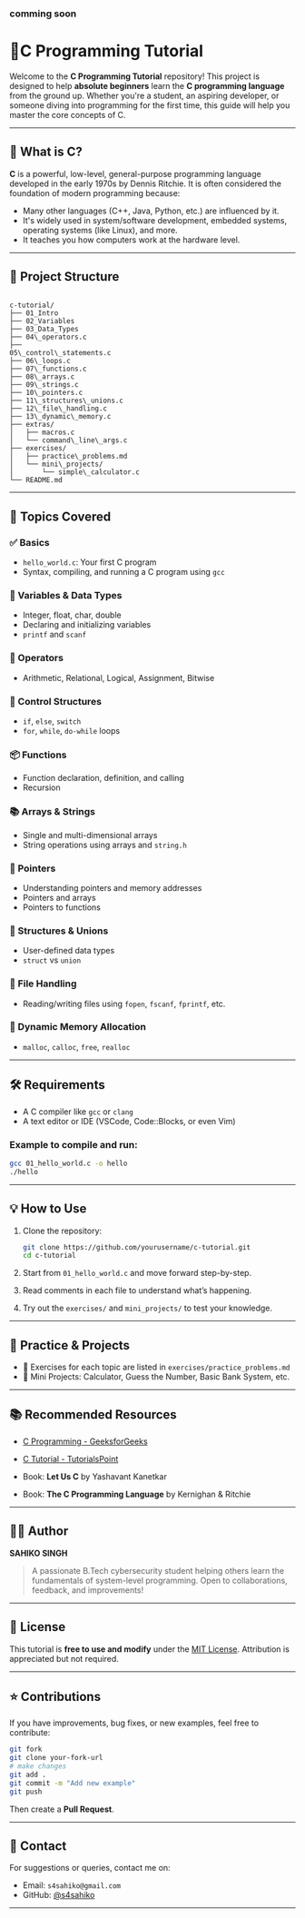 
### comming soon

# 📘C Programming Tutorial 

Welcome to the **C Programming Tutorial** repository! This project is designed to help **absolute beginners** learn the **C programming language** from the ground up. Whether you're a student, an aspiring developer, or someone diving into programming for the first time, this guide will help you master the core concepts of C.

---

## 🧠 What is C?

**C** is a powerful, low-level, general-purpose programming language developed in the early 1970s by Dennis Ritchie. It is often considered the foundation of modern programming because:

- Many other languages (C++, Java, Python, etc.) are influenced by it.
- It's widely used in system/software development, embedded systems, operating systems (like Linux), and more.
- It teaches you how computers work at the hardware level.

---

## 📂 Project Structure

```

c-tutorial/
├── 01_Intro
├── 02_Variables
├── 03_Data_Types
├── 04\_operators.c
├──
05\_control\_statements.c
├── 06\_loops.c
├── 07\_functions.c
├── 08\_arrays.c
├── 09\_strings.c
├── 10\_pointers.c
├── 11\_structures\_unions.c
├── 12\_file\_handling.c
├── 13\_dynamic\_memory.c
├── extras/
│   ├── macros.c
│   └── command\_line\_args.c
├── exercises/
│   ├── practice\_problems.md
│   └── mini\_projects/
│       └── simple\_calculator.c
└── README.md

````

---

## 📝 Topics Covered

### ✅ Basics
- `hello_world.c`: Your first C program
- Syntax, compiling, and running a C program using `gcc`

### 🧮 Variables & Data Types
- Integer, float, char, double
- Declaring and initializing variables
- `printf` and `scanf`

### 🔄 Operators
- Arithmetic, Relational, Logical, Assignment, Bitwise

### 🔁 Control Structures
- `if`, `else`, `switch`
- `for`, `while`, `do-while` loops

### 📦 Functions
- Function declaration, definition, and calling
- Recursion

### 📚 Arrays & Strings
- Single and multi-dimensional arrays
- String operations using arrays and `string.h`

### 🔗 Pointers
- Understanding pointers and memory addresses
- Pointers and arrays
- Pointers to functions

### 🧱 Structures & Unions
- User-defined data types
- `struct` vs `union`

### 📁 File Handling
- Reading/writing files using `fopen`, `fscanf`, `fprintf`, etc.

### 🧠 Dynamic Memory Allocation
- `malloc`, `calloc`, `free`, `realloc`

---

## 🛠️ Requirements

- A C compiler like `gcc` or `clang`
- A text editor or IDE (VSCode, Code::Blocks, or even Vim)

### Example to compile and run:
```bash
gcc 01_hello_world.c -o hello
./hello
````

---

## 💡 How to Use

1. Clone the repository:

   ```bash
   git clone https://github.com/yourusername/c-tutorial.git
   cd c-tutorial
   ```

2. Start from `01_hello_world.c` and move forward step-by-step.

3. Read comments in each file to understand what’s happening.

4. Try out the `exercises/` and `mini_projects/` to test your knowledge.

---

## 🧪 Practice & Projects

* 📌 Exercises for each topic are listed in `exercises/practice_problems.md`
* 🧮 Mini Projects: Calculator, Guess the Number, Basic Bank System, etc.

---

## 📚 Recommended Resources

* [C Programming - GeeksforGeeks](https://www.geeksforgeeks.org/c-programming-language/)
* [C Tutorial - TutorialsPoint](https://www.tutorialspoint.com/cprogramming/)

* Book: **Let Us C** by Yashavant Kanetkar
* Book: **The C Programming Language** by Kernighan & Ritchie

---

## 👨‍💻 Author

**SAHIKO SINGH**

> A passionate B.Tech cybersecurity student helping others learn the fundamentals of system-level programming. Open to collaborations, feedback, and improvements!

---

## 🪪 License

This tutorial is **free to use and modify** under the [MIT License](LICENSE). Attribution is appreciated but not required.

---

## ⭐ Contributions

If you have improvements, bug fixes, or new examples, feel free to contribute:

```bash
git fork
git clone your-fork-url
# make changes
git add .
git commit -m "Add new example"
git push
```

Then create a **Pull Request**.

---

## 📩 Contact

For suggestions or queries, contact me on:

* Email: `s4sahiko@gmail.com`
* GitHub: [@s4sahiko](https://github.com/s4sahiko)

---